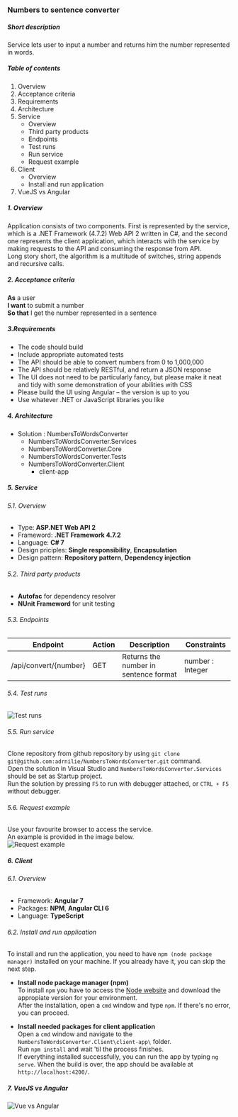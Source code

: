 ### Numbers to sentence converter

##### Short description
Service lets user to input a number and returns him the number represented in words.

##### Table of contents
1. Overview
2. Acceptance criteria
3. Requirements
4. Architecture
5. Service
   - Overview
   - Third party products
   - Endpoints
   - Test runs
   - Run service
   - Request example   
6. Client
   - Overview
   - Install and run application
7. VueJS vs Angular

##### 1. Overview
Application consists of two components. First is represented by the service, which is a .NET Framework (4.7.2) Web API 2 written in C#, and the second one represents the client application, which interacts with the service by making requests to the API and consuming the response from API.<br/>
Long story short, the algorithm is a multitude of switches, string appends and recursive calls.

##### 2. Acceptance criteria
**As** a user <br/>
**I want** to submit a number <br/>
**So that** I get the number represented in a sentence

##### 3.Requirements
- The code should build
- Include appropriate automated tests
- The API should be able to convert numbers from 0 to 1,000,000
- The API should be relatively RESTful, and return a JSON response
- The UI does not need to be particularly fancy, but please make it neat and tidy with some demonstration of your abilities with CSS
- Please build the UI using Angular – the version is up to you
- Use whatever .NET or JavaScript libraries you like

##### 4. Architecture
- Solution : NumbersToWordsConverter
  - NumbersToWordsConverter.Services
  - NumbersToWordConverter.Core
  - NumbersToWordsConverter.Tests
  - NumbersToWordConverter.Client
    - client-app
    
##### 5. Service
###### 5.1. Overview
- Type: **ASP.NET Web API 2**
- Frameword: **.NET Framework 4.7.2**
- Language: **C# 7**
- Design priciples: **Single responsibility**, **Encapsulation**
- Design pattern: **Repository pattern**, **Dependency injection**

###### 5.2. Third party products
- **Autofac** for dependency resolver
- **NUnit Frameword** for unit testing

###### 5.3. Endpoints
| Endpoint | Action | Description | Constraints |
|----------|--------|-------------|-------------|
|/api/convert/{number}|GET|Returns the number in sentence format|number : Integer|

###### 5.4. Test runs
![Test runs](https://i.imgur.com/uaCNxtt.png)

###### 5.5. Run service
Clone repository from github repository by using `git clone git@github.com:adrnilie/NumbersToWordsConverter.git` command.<br/>
Open the solution in Visual Studio and `NumbersToWordsConverter.Services` should be set as Startup project.<br/>
Run the solution by pressing `F5` to run with debugger attached, or `CTRL + F5` without debugger.

###### 5.6. Request example
Use your favourite browser to access the service.<br/>
An example is provided in the image below.<br/>
![Request example](https://i.imgur.com/X4Ew1rZ.png)

##### 6. Client
###### 6.1. Overview
- Framework: **Angular 7**
- Packages: **NPM**, **Angular CLI 6**
- Language: **TypeScript**

###### 6.2. Install and run application
To install and run the application, you need to have `npm (node package manager)` installed on your machine. If you already have it, you can skip the next step.<br/>

- **Install node package manager (npm)** <br/>
To install `npm` you have to access the [Node website](https://nodejs.org/en/) and download the appropiate version for your environment.<br/>
After the installation, open a `cmd` window and type `npm`. If there's no error, you can proceed.<br/>

- **Install needed packages for client application** <br/>
Open a `cmd` window and navigate to the `NumbersToWordsConverter.Client\client-app\` folder. <br/>
Run `npm install` and wait 'til the process finishes.<br/>
If everything installed successfully, you can run the app by typing `ng serve`. When the build is over, the app should be available at `http://localhost:4200/`.

##### 7. VueJS vs Angular
![Vue vs Angular](https://i.imgur.com/63jsaJJ.png)
